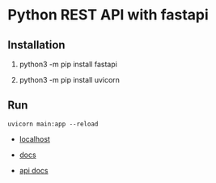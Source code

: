 # Python REST API with fastapi

## Installation

1. python3 -m pip install fastapi

2. python3 -m pip install uvicorn

## Run

```
uvicorn main:app --reload
```

- [localhost](http://127.0.0.1:8000/items/5?q=somequery)

- [docs](http://127.0.0.1:8000/docs)

- [api docs](http://127.0.0.1:8000/redoc)
